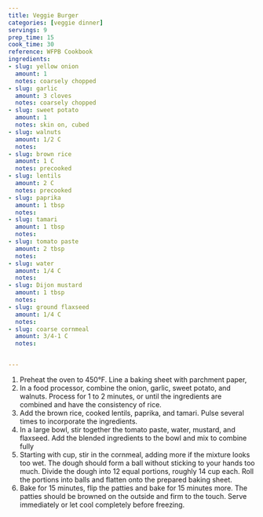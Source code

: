 ```yaml
---
title: Veggie Burger
categories: [veggie dinner]
servings: 9
prep_time: 15
cook_time: 30
reference: WFPB Cookbook
ingredients:
- slug: yellow onion
  amount: 1
  notes: coarsely chopped
- slug: garlic
  amount: 3 cloves
  notes: coarsely chopped
- slug: sweet potato
  amount: 1
  notes: skin on, cubed
- slug: walnuts
  amount: 1/2 C
  notes:
- slug: brown rice
  amount: 1 C
  notes: precooked
- slug: lentils
  amount: 2 C
  notes: precooked
- slug: paprika
  amount: 1 tbsp
  notes:
- slug: tamari
  amount: 1 tbsp
  notes:
- slug: tomato paste
  amount: 2 tbsp
  notes:
- slug: water
  amount: 1/4 C
  notes:
- slug: Dijon mustard
  amount: 1 tbsp
  notes:
- slug: ground flaxseed
  amount: 1/4 C
  notes:
- slug: coarse cornmeal
  amount: 3/4-1 C
  notes:


---
```


1. Preheat the oven to 450°F. Line a baking sheet with parchment paper,
2. In a food processor, combine the onion, garlic, sweet potato, and walnuts. Process for 1 to
2 minutes, or until the ingredients are combined and have the consistency of rice.
3. Add the brown rice, cooked lentils, paprika, and tamari. Pulse several times to incorporate the
ingredients.
4. In a large bowl, stir together the tomato paste, water, mustard, and flaxseed. Add the blended
ingredients to the bowl and mix to combine fully
5. Starting with cup, stir in the cornmeal, adding more if the mixture looks too wet. The dough
should form a ball without sticking to your hands too much. Divide the dough into 12
equal portions, roughly 14 cup each. Roll the portions into balls and flatten onto the
prepared baking sheet.
6. Bake for 15 minutes, flip the patties and bake for 15 minutes more. The patties should be browned on the outside and firm to the touch. Serve immediately or let cool completely before freezing.
